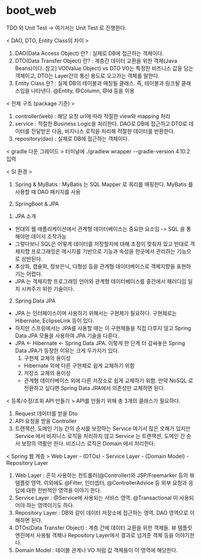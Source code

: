 # boot_web

TDD 와 Unit Test -> 여기서는 Unit Test 로 진행한다.

< DAO, DTO, Entity Class의 차이 >
1. DAO(Data Access Object) 란?
: 실제로 DB에 접근하는 객체이다.
2. DTO(Data Transfer Object) 란?
: 계층간 데이터 교환을 위한 객체(Java Beans)이다.
  참고] VO(Value Object) vs DTO
  VO는 특정한 비즈니스 값을 담는 객체이고, DTO는 Layer간의 통신 용도로 오고가는 객체를 말한다.
3. Entity Class 란?
: 실제 DB의 테이블과 매칭될 클래스. 즉, 테이블과 링크될 클래스임을 나타낸다. @Entity, @Column, @Id 등을 이용

< 전체 구조 (package 기준) >
1. controller(web)
: 해당 요청 url에 따라 적절한 view와 mapping 처리
2. service
: 적절한 Business Logic을 처리한다. DAO로 DB에 접근하고 DTO로 데이터를 전달받은 다음, 비지니스 로직을 처리해 적절한 데이터를 반환한다.
3. repository(dao)
: 실제로 DB에 접근하는 객체이다.

< gradle 다운 그레이드 >
터미널에 ./gradlew wrapper --gradle-version 4.10.2 입력

< SI 환경 > 
1. Spring & MyBatis
: MyBatis 는 SQL Mapper 로 쿼리를 매핑한다. MyBatis 를 사용할 때 DAO 패키지를 사용

2. SpringBoot & JPA
  1) JPA 소개
  - 현대의 웹 애플리케이션에서 관계형 데이터베이스는 중요한 요소임 -> SQL 을 통해야만 데이서 조작가능
  - 그렇다보니 SQL은 어떻게 데이터를 저장할지에 대해 초점이 맞춰져 있고 반대로 객체지향 프로그래밍은 메시지를 기반으로 기능과 속성을 한곳에서 관리하는 기능으로 상반된다.
  - 추상화, 캡슐화, 정보은닉, 다형성 등을 관계형 데이터베이스로 객체지향을 표현하기는 어렵다.
  - JPA 는 객체지향 프로그래밍 언어와 관계형 데이터베이스를 중간에서 패러다임 일치 시켜주기 위한 기술이다.

  2) Spring Data JPA
  - JPA 는 인터페이스이며 사용하기 위해서는 구현체가 필요하다. 구현체로는 Hibernate, EclipseLink 등이 있다.
  - 하지만 스프링에서는 JPA를 사용할 때는 이 구현체들을 직접 다루지 않고 Spring Data JPA 모듈을 사용하여 JPA 기술을 다룬다.
  - JPA <- Hibernate <- Spring Data JPA. 이렇게 한 단계 더 감싸놓은 Spring Data JPA가 등장한 이유는 크게 두가지가 있다.
    1. 구현체 교체의 용이성
    - Hibernate 외에 다른 구현체로 쉽게 교체하기 위함
    2. 저장소 교체의 용이성
    - 관계형 데이터베이스 외에 다른 저장소로 쉽게 교체하기 위함. 만약 NoSQL 로 전환하고 싶다면 Spring Data JPA에서 의존성만 교체하면 된다.
    
< 등록/수정/조회 API 만들기 >
API를 만들기 위해 총 3개의 클래스가 필요하다.
  1. Request 데이터를 받을 Dto
  2. API 요청을 받을 Controller
  3. 트랜잭션, 도메인 기능 간의 순서를 보장하는 Service
여기서 많은 오해가 있지만 Service 에서 비지니스 로직을 처리하지 않고 Service 는 트랜잭션, 도메인 간 순서 보장의 역활만 한다.
비즈니스 로직은 Domain 에서 처리한다. 

  < Spring 웹 계층 >
  Web Layer - (DTOs) - Service Layer - (Domain Model) - Repository Layer
  1. Web Layer : 흔히 사용하는 컨트롤러(@Controller)와 JSP/Freemarker 등의 뷰 템플릿 영역.
                이외에도 @Filter, 인터셉터, @ControllerAdvice 등 외부 요청과 응답에 대한 전반적인 영역을 이야기 한다.
  2. Service Layer : @Service에 사용되는 서비스 영역. @Transactional 이 사용되어야 하는 영역이기도 하다.
  3. Repository Layer : DB와 같이 데이터 저장소에 접근하는 영역. DAO 영역으로 이해하면 된다.
  4. DTOs(Data Transfer Object) : 계층 간에 데이터 교환을 위한 객체들.
                                뷰 템플릿 엔진에서 사용될 객체나 Repository Layer에서 결과로 넘겨준 객체 등을 이야기한다.
  5. Domain Model : 테이블 관계나 VO 처럼 값 객체들이 이 영역에 해당한다.
